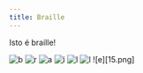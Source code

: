 ```yaml
---
title: Braille
---
```


Isto é braille!

![b](12.png)
![r](1235.png)
![a](1.png)
![i](24.png)
![l](123.png)
![l](123.png)
![e][15.png]
